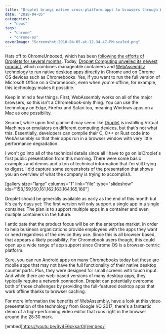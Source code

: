 ```yaml
---
title: "Droplet brings native cross-platform apps to browsers through WebAssembly"
date: "2018-04-05"
categories: 
  - "news"
tags: 
  - "chrome"
  - "chrome-os"
coverImage: "Screenshot-2018-04-05-at-12.34.47-PM-scaled.png"
---
```


Hats off to ChromeUnboxed, which has been [following the efforts of Droplets for several months](https://chromeunboxed.com/windows-apps-on-your-chromebook-without-emulators-or-vm-meet-droplet/). Today, [Droplet Computing unveiled its newest product](https://dropletcomputing.com/droplet-computing-unveils-at-cloud-field-day/), which combines manageable containers and [WebAssembly](http://webassembly.org/) technology to run native desktop apps directly in Chrome and on Chrome OS devices such as Chromebooks. Yes, if you want to run the full version of Microsoft Office on a Chromebook, even when you're offline, for example, this technology makes it possible.

Keep in mind a few things. First, WebAssembly works on all of the major browsers, so this isn't a Chromebook-only thing. You can use the technology on Edge, Firefox and Safari too, meaning Windows apps on a Mac as one possibility.

Second, while upon first glance it may seem like [Droplet](https://dropletcomputing.com/) is installing Virtual Machines or emulators on different computing devices, but that's not what this. Essentially, developers can compile their C, C++ or Rust code into WebAssembly so that their apps run in a browser window with very little performance degradation.

I won't go into all of the technical details since all I have to go on is Droplet's first public presentation from this morning. There were some basic examples and demos and a ton of technical information that I'm still trying to digest. I did capture some screenshots of the presentation that shows you an overview of what the company is trying to accomplish.

\[gallery size="large" columns="1" link="file" type="slideshow" ids="158,159,160,161,162,163,164,165,166"\]

Droplet should be generally available as early as the end of this month but it's early days yet: The first version will only support a single app in a single container. The plan is to support multiple apps in a container and even multiple containers in the future.

I anticipate that the product focus will be on the enterprise market, in order to help business organizations provide employees with the apps they want or need regardless of the device they use. Since this is all browser based, that appears a likely possibility. For Chromebook users though, this could open up a wide range of app support since Chrome OS is a browser-centric platform.

Sure, you can run Android apps on many Chromebooks today but these are mobile apps that may not have the full functionality of their native desktop counter parts. Plus, they were designed for small screens with touch input. And while there are web-based versions of many desktop apps, they typically require a network connection. Droplet can potentially overcome both of those challenges by providing the full-featured desktop apps that work offline thanks to browser caching.

For more information the benefits of WebAssembly, have a look at this video presentation of the technology from Google I/O 2017; there's a fantastic demo of a high-performing video editor that runs right in the browser around the 28:30 mark.

\[embed\]https://youtu.be/6v4E6oksar0\[/embed\]
